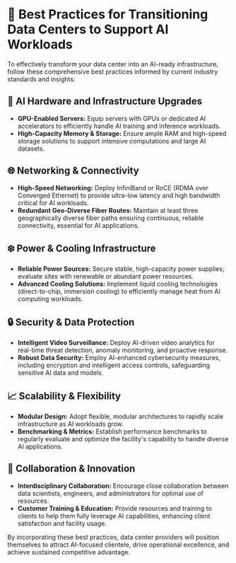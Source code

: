 # 🏢 Best Practices for Transitioning Data Centers to Support AI Workloads

To effectively transform your data center into an AI-ready infrastructure, follow these comprehensive best practices informed by current industry standards and insights:

## 🚀 AI Hardware and Infrastructure Upgrades
- **GPU-Enabled Servers:** Equip servers with GPUs or dedicated AI accelerators to efficiently handle AI training and inference workloads.
- **High-Capacity Memory & Storage:** Ensure ample RAM and high-speed storage solutions to support intensive computations and large AI datasets.

## 🌐 Networking & Connectivity
- **High-Speed Networking:** Deploy InfiniBand or RoCE (RDMA over Converged Ethernet) to provide ultra-low latency and high bandwidth critical for AI workloads.
- **Redundant Geo-Diverse Fiber Routes:** Maintain at least three geographically diverse fiber paths ensuring continuous, reliable connectivity, essential for AI applications.

## ❄️ Power & Cooling Infrastructure
- **Reliable Power Sources:** Secure stable, high-capacity power supplies; evaluate sites with renewable or abundant power resources.
- **Advanced Cooling Solutions:** Implement liquid cooling technologies (direct-to-chip, immersion cooling) to efficiently manage heat from AI computing workloads.

## 🔒 Security & Data Protection
- **Intelligent Video Surveillance:** Deploy AI-driven video analytics for real-time threat detection, anomaly monitoring, and proactive response.
- **Robust Data Security:** Employ AI-enhanced cybersecurity measures, including encryption and intelligent access controls, safeguarding sensitive AI data and models.

## 📈 Scalability & Flexibility
- **Modular Design:** Adopt flexible, modular architectures to rapidly scale infrastructure as AI workloads grow.
- **Benchmarking & Metrics:** Establish performance benchmarks to regularly evaluate and optimize the facility's capability to handle diverse AI applications.

## 🤝 Collaboration & Innovation
- **Interdisciplinary Collaboration:** Encourage close collaboration between data scientists, engineers, and administrators for optimal use of resources.
- **Customer Training & Education:** Provide resources and training to clients to help them fully leverage AI capabilities, enhancing client satisfaction and facility usage.

By incorporating these best practices, data center providers will position themselves to attract AI-focused clientele, drive operational excellence, and achieve sustained competitive advantage.